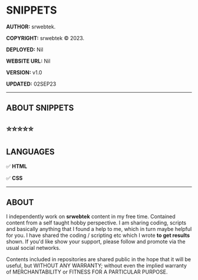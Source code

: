 # SNIPPETS



__AUTHOR:__ srwebtek.

__COPYRIGHT:__ srwebtek © 2023.

__DEPLOYED:__ Nil

__WEBSITE URL:__ Nil

__VERSION:__ v1.0

__UPDATED:__ 02SEP23

---

## ABOUT SNIPPETS


## ⭐⭐⭐⭐⭐





## LANGUAGES

:white_check_mark: __HTML__

:white_check_mark: __CSS__

---



## ABOUT

I independently work on __srwebtek__ content in my free time. Contained content from a self taught hobby perspective. I am sharing coding, scripts and basically anything that I found a help to me, which in turn maybe helpful for you. I have shared the coding / scripting etc which I wrote __to get results__ shown. If you'd like show your support, please follow and promote via the usual social networks.

Contents included in repositories are shared public in the hope that it will be useful, but WITHOUT ANY WARRANTY; without even the implied warranty of MERCHANTABILITY or FITNESS FOR A PARTICULAR PURPOSE.